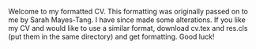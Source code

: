 Welcome to my formatted CV. This formatting was originally passed on to me by Sarah Mayes-Tang. I have since made some alterations. If you like my CV and would like to use a similar format, download cv.tex and res.cls (put them in the same directory) and get formatting. Good luck!
